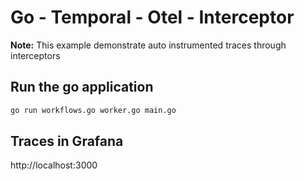 # Go - Temporal - Otel - Interceptor 
<b>Note:</b> This example demonstrate auto instrumented traces through interceptors

## Run the go application
```bash 
go run workflows.go worker.go main.go
```

## Traces in Grafana
http://localhost:3000